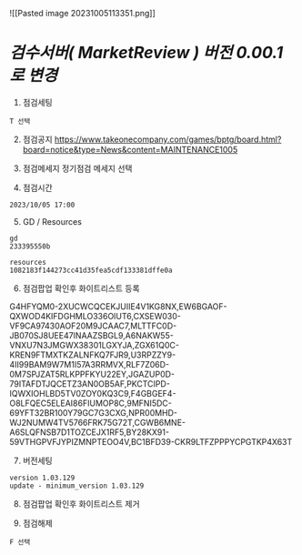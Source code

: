 

![[Pasted image 20231005113351.png]]


#  *검수서버( MarketReview ) 버전 0.00.1 로 변경*  



1. 점검세팅 
```
T 선택
```


2. 점검공지
	https://www.takeonecompany.com/games/bptg/board.html?board=notice&type=News&content=MAINTENANCE1005

3. 점검메세지
	정기점검 메세지 선택 

4. 점검시간
``` 
2023/10/05 17:00
```

5. GD / Resources
```
gd
233395550b

resources
1082183f144273cc41d35fea5cdf133381dffe0a
```


6. 점검팝업 확인후 화이트리스트 등록

G4HFYQM0-2XUCWCQCEKJUIIE4V1KG8NX,EW6BGAOF-QXWOD4KIFDGHMLO336OIUT6,CXSEW030-VF9CA97430AOF20M9JCAAC7,MLTTFC0D-JB070SJ8UEE47INAAZSBGL9,A6NAKW55-VNXU7N3JMGWX38301LGXYJA,ZGX61Q0C-KREN9FTMXTKZALNFKQ7FJR9,U3RPZZY9-4II99BAM9W7M1I57A3RRMVX,RLF7Z06D-0M7SPJZAT5RLKPPFKYU22EY,JGAZUP0D-79ITAFDTJQCETZ3AN0OB5AF,PKCTCIPD-IQWXIOHLBD5TV0ZOY0KQ3C9,F4GBGEF4-O8LFQEC5ELEAI86FIUMOP8C,9MFNI5DC-69YFT32BR100Y79GC7G3CXG,NPR00MHD-WJ2NUMW4TV5766FRK75G72T,CGWB6MNE-A6SLQFNSB7D1TOZCEJX1RF5,BY28KX91-59VTHGPVFJYPIZMNPTEOO4V,BC1BFD39-CKR9LTFZPPPYCPGTKP4X63T



7. 버전세팅
```
version 1.03.129
update - minimum_version 1.03.129
```

8. 점검팝업 확인후 화이트리스트 제거


9. 점검해제
```
F 선택
```

